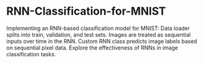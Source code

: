 # RNN-Classification-for-MNIST
Implementing an RNN-based classification model for MNIST:  Data loader splits into train, validation, and test sets. Images are treated as sequential inputs over time in the RNN. Custom RNN class predicts image labels based on sequential pixel data. Explore the effectiveness of RNNs in image classification tasks.

